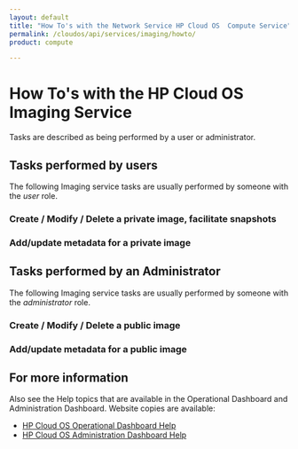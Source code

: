 ```yaml
---
layout: default
title: "How To's with the Network Service HP Cloud OS  Compute Service"
permalink: /cloudos/api/services/imaging/howto/
product: compute

---
```

# How To's with the HP Cloud OS Imaging Service #

<!-- Taken from http://wiki.hpcloud.net/display/core/Core+Edition+Use+cases#CoreEditionUsecases-OverCloud -->

Tasks are described as being performed by a user or administrator.

## Tasks performed by users ##

The following Imaging service tasks are usually performed by someone with the *user* role.

### Create / Modify / Delete a private image, facilitate snapshots
### Add/update metadata for a private image

## Tasks performed by an Administrator ##

The following Imaging service tasks are usually performed by someone with the *administrator* role.

### Create / Modify / Delete a public image
### Add/update metadata for a public image

## For more information ##

Also see the Help topics that are available in the Operational Dashboard and Administration Dashboard.  Website copies are available:

* [HP Cloud OS Operational Dashboard Help](/cloudos/manage/operational-dashboard/)
* [HP Cloud OS Administration Dashboard Help](/cloudos/manage/administration-dashboard/)